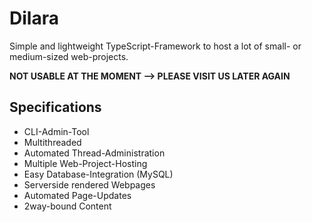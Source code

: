 # Dilara
Simple and lightweight TypeScript-Framework to host a lot of small- or medium-sized web-projects.

**NOT USABLE AT THE MOMENT --> PLEASE VISIT US LATER AGAIN**

## Specifications
- CLI-Admin-Tool
- Multithreaded
- Automated Thread-Administration
- Multiple Web-Project-Hosting
- Easy Database-Integration (MySQL)
- Serverside rendered Webpages
- Automated Page-Updates
- 2way-bound Content